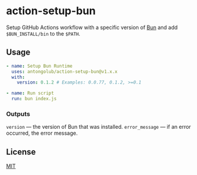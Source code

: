 # action-setup-bun
Setup GitHub Actions workflow with a specific version of [Bun](https://github.com/Jarred-Sumner/bun) and add `$BUN_INSTALL/bin` to the `$PATH`.

## Usage
```yaml
- name: Setup Bun Runtime
  uses: antongolub/action-setup-bun@v1.x.x
  with:
    version: 0.1.2 # Examples: 0.0.77, 0.1.2, >=0.1

- name: Run script
  run: bun index.js
```

### Outputs
`version` — the version of Bun that was installed.
`error_message` — if an error occurred, the error message.

## License
[MIT](LICENSE)
